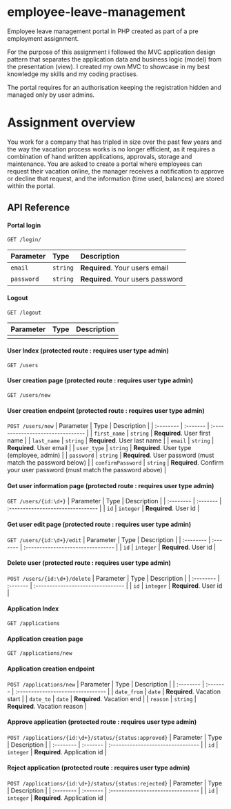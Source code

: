 
# employee-leave-management

Employee leave management portal in PHP created as part of a pre employment assignment.

For the purpose of this assignment i followed the MVC application design pattern that separates the application data and business logic (model) from the presentation (view). I created my own MVC to showcase in my best knowledge my skills and my coding practises. 

The portal requires for an authorisation keeping the registration hidden and managed only by user admins.

# Assignment overview
You work for a company that has tripled in size over the past few years and the way
the vacation process works is no longer efficient, as it requires a combination of hand
written applications, approvals, storage and maintenance. You are asked to create a
portal where employees can request their vacation online, the manager receives a
notification to approve or decline that request, and the information (time used,
balances) are stored within the portal.


## API Reference

#### Portal login

`
  GET /login/
`

| Parameter | Type     | Description                |
| :-------- | :------- | :------------------------- |
| `email` | `string` | **Required**. Your users email |
| `password` | `string` | **Required**. Your users password |

#### Logout

`
  GET /logout
`

| Parameter | Type     | Description                       |
| :-------- | :------- | :-------------------------------- |
|     |  | |

#### User Index (protected route : requires user type admin)
`
  GET /users
`
#### User creation page (protected route : requires user type admin)
`
  GET /users/new
`

#### User creation endpoint (protected route : requires user type admin)
`
  POST /users/new
`
| Parameter | Type     | Description                       |
| :-------- | :------- | :-------------------------------- |
| `first_name`   | `string` | **Required**. User first name |
| `last_name`   | `string` | **Required**. User last name |
| `email`       | `string` | **Required**. User email |
| `user_type`   | `string` | **Required**. User type (employee, admin) |
| `password` | `string` | **Required**. User password (must match the password below) |
| `confirmPassword` | `string` | **Required**. Confirm your user password (must match the password above) |

#### Get user information page (protected route : requires user type admin)
`
  GET /users/{id:\d+}
`
| Parameter | Type     | Description                       |
| :-------- | :------- | :-------------------------------- |
| `id`      | `integer` | **Required**. User id |

#### Get user edit page (protected route : requires user type admin)
`
  GET /users/{id:\d+}/edit
`
| Parameter | Type     | Description                       |
| :-------- | :------- | :-------------------------------- |
| `id`      | `integer` | **Required**. User id |

#### Delete user (protected route : requires user type admin)
`
  POST /users/{id:\d+}/delete
`
| Parameter | Type     | Description                       |
| :-------- | :------- | :-------------------------------- |
| `id`      | `integer` | **Required**. User id |

#### Application Index 
`
  GET /applications
`
#### Application creation page
`
  GET /applications/new
`
#### Application creation endpoint
`
  POST /applications/new
`
| Parameter | Type     | Description                       |
| :-------- | :------- | :-------------------------------- |
| `date_from`   | `date` | **Required**. Vacation start |
| `date_to`     | `date` | **Required**. Vacation end |
| `reason`       | `string` | **Required**. Vacation reason |

#### Approve application (protected route : requires user type admin)
`
  POST /applications/{id:\d+}/status/{status:approved}
`
| Parameter | Type     | Description                       |
| :-------- | :------- | :-------------------------------- |
| `id`      | `integer` | **Required**. Application id |

#### Reject application (protected route : requires user type admin)
`
  POST /applications/{id:\d+}/status/{status:rejected}
`
| Parameter | Type     | Description                       |
| :-------- | :------- | :-------------------------------- |
| `id`      | `integer` | **Required**. Application id |


